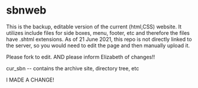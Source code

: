 # sbnweb
This is the backup, editable version of the current (html,CSS) website. It utilizes include files for side boxes, menu, footer, etc and therefore the files have .shtml extensions. As of 21 June 2021, this repo is not directly linked to the server, so you would need to edit the page and then manually upload it.

Please fork to edit. AND please inform Elizabeth of changes!!

cur_sbn -- contains the archive site, directory tree, etc

I MADE A CHANGE!
